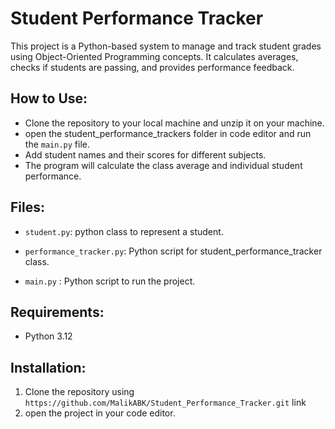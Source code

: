 # Student Performance Tracker

This project is a Python-based system to manage and track student grades using Object-Oriented Programming concepts. It calculates averages, checks if students are passing, and provides performance feedback.

## How to Use:

- Clone the repository to your local machine and unzip it on your machine.
- open the student_performance_trackers folder in code editor and run the `main.py` file.
- Add student names and their scores for different subjects.
- The program will calculate the class average and individual student performance.

## Files:
- `student.py`: python class to represent a student.

- `performance_tracker.py`: Python script for student_performance_tracker class.

- `main.py` :  Python script to run the project.


## Requirements:
- Python 3.12

## Installation:
1. Clone the repository using `https://github.com/MalikABK/Student_Performance_Tracker.git` link
2. open  the project in your code editor.